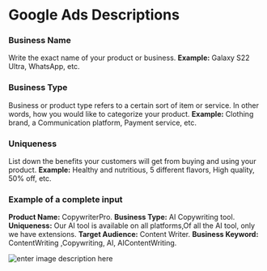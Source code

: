 ﻿# Google Ads Descriptions
### **Business Name**

Write the exact name of your product or business.
**Example:** Galaxy S22 Ultra, WhatsApp, etc.

### **Business Type**
Business or product type refers to a certain sort of item or service. In other words, how you would like to categorize your product.
**Example:** Clothing brand, a Communication platform, Payment service, etc.

### **Uniqueness**

List down the benefits your customers will get from buying and using your product.
**Example:** Healthy and nutritious, 5 different flavors, High quality, 50% off, etc.

### **Example of a complete input**

**Product Name:** CopywriterPro.
**Business Type:** AI Copywriting tool.
**Uniqueness:** Our AI tool is available on all platforms,Of all the AI tool, only we have extensions.
**Target Audience:** Content Writer.
**Business Keyword:** ContentWriting ,Copywriting, AI, AIContentWriting.

![enter image description here](https://copywriterpro-ai-tools.s3.amazonaws.com/Google-Ads-Descriptions.jpg)
